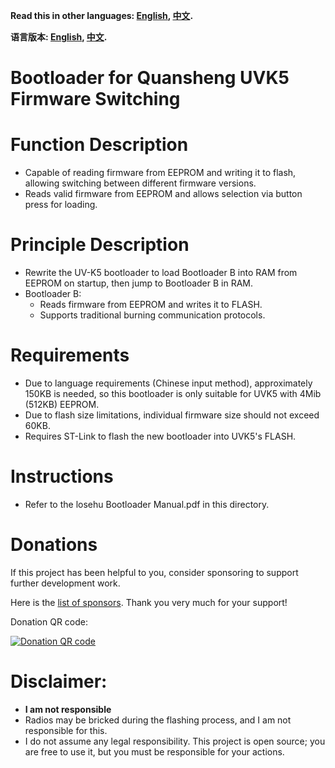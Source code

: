 **Read this in other languages: [English](README_en.md), [中文](README.md).**

**语言版本: [English](README_en.md), [中文](README.md).**


# Bootloader for Quansheng UVK5 Firmware Switching

# Function Description
* Capable of reading firmware from EEPROM and writing it to flash, allowing switching between different firmware versions.
* Reads valid firmware from EEPROM and allows selection via button press for loading.

# Principle Description
* Rewrite the UV-K5 bootloader to load Bootloader B into RAM from EEPROM on startup, then jump to Bootloader B in RAM.
* Bootloader B:
    * Reads firmware from EEPROM and writes it to FLASH.
    * Supports traditional burning communication protocols.

# Requirements
* Due to language requirements (Chinese input method), approximately 150KB is needed, so this bootloader is only suitable for UVK5 with 4Mib (512KB) EEPROM.
* Due to flash size limitations, individual firmware size should not exceed 60KB.
* Requires ST-Link to flash the new bootloader into UVK5's FLASH.

# Instructions
* Refer to the losehu Bootloader Manual.pdf in this directory.

# Donations

If this project has been helpful to you, consider sponsoring to support further development work.

Here is the [list of sponsors](https://losehu.github.io/payment-codes/#%E6%94%B6%E6%AC%BE%E7%A0%81). Thank you very much for your support!

Donation QR code:

[![Donation QR code](https://github.com/losehu/uv-k5-firmware-chinese/blob/main/payment/show.png)](https://losehu.github.io/payment-codes/)

# Disclaimer:

* **I am not responsible**
* Radios may be bricked during the flashing process, and I am not responsible for this.
* I do not assume any legal responsibility. This project is open source; you are free to use it, but you must be responsible for your actions.

